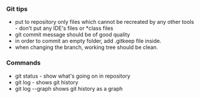### Git tips
- put to repository only files which cannot be recreated by any other tools - don't put any IDE's files or *class files
- git commit message should be of good quality
- in order to commit an empty folder, add .gitkeep file inside.
- when changing the branch, working tree should be clean.

### Commands
- git status - show what's going on in repository
- git log - shows git history
- git log --graph shows git history as a graph